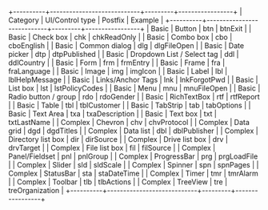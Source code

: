 +----------+----------------------------+---------+-----------------+
| Category |      UI/Control type       | Postfix |    Example      |
+----------+----------------------------+---------+-----------------+
| Basic    | Button                     | btn     | btnExit         |
| Basic    | Check box                  | chk     | chkReadOnly     |
| Basic    | Combo box                  | cbo     | cboEnglish      |
| Basic    | Common dialog              | dlg     | dlgFileOpen     |
| Basic    | Date picker                | dtp     | dtpPublished    |
| Basic    | Dropdown List / Select tag | ddl     | ddlCountry      |
| Basic    | Form                       | frm     | frmEntry        |
| Basic    | Frame                      | fra     | fraLanguage     |
| Basic    | Image                      | img     | imgIcon         |
| Basic    | Label                      | lbl     | lblHelpMessage  |
| Basic    | Links/Anchor Tags          | lnk     | lnkForgotPwd    |
| Basic    | List box                   | lst     | lstPolicyCodes  |
| Basic    | Menu                       | mnu     | mnuFileOpen     |
| Basic    | Radio button / group       | rdo     | rdoGender       |
| Basic    | RichTextBox                | rtf     | rtfReport       |
| Basic    | Table                      | tbl     | tblCustomer     |
| Basic    | TabStrip                   | tab     | tabOptions      |
| Basic    | Text Area                  | txa     | txaDescription  |
| Basic    | Text box                   | txt     | txtLastName     |
| Complex  | Chevron                    | chv     | chvProtocol     |
| Complex  | Data grid                  | dgd     | dgdTitles       |
| Complex  | Data list                  | dbl     | dblPublisher    |
| Complex  | Directory list box         | dir     | dirSource       |
| Complex  | Drive list box             | drv     | drvTarget       |
| Complex  | File list box              | fil     | filSource       |
| Complex  | Panel/Fieldset             | pnl     | pnlGroup        |
| Complex  | ProgressBar                | prg     | prgLoadFile     |
| Complex  | Slider                     | sld     | sldScale        |
| Complex  | Spinner                    | spn     | spnPages        |
| Complex  | StatusBar                  | sta     | staDateTime     |
| Complex  | Timer                      | tmr     | tmrAlarm        |
| Complex  | Toolbar                    | tlb     | tlbActions      |
| Complex  | TreeView                   | tre     | treOrganization |
+----------+----------------------------+---------+-----------------+
